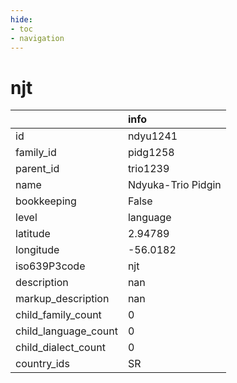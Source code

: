 ```yaml
---
hide:
- toc
- navigation
---
```

# njt
|                      | info               |
|:---------------------|:-------------------|
| id                   | ndyu1241           |
| family_id            | pidg1258           |
| parent_id            | trio1239           |
| name                 | Ndyuka-Trio Pidgin |
| bookkeeping          | False              |
| level                | language           |
| latitude             | 2.94789            |
| longitude            | -56.0182           |
| iso639P3code         | njt                |
| description          | nan                |
| markup_description   | nan                |
| child_family_count   | 0                  |
| child_language_count | 0                  |
| child_dialect_count  | 0                  |
| country_ids          | SR                 |